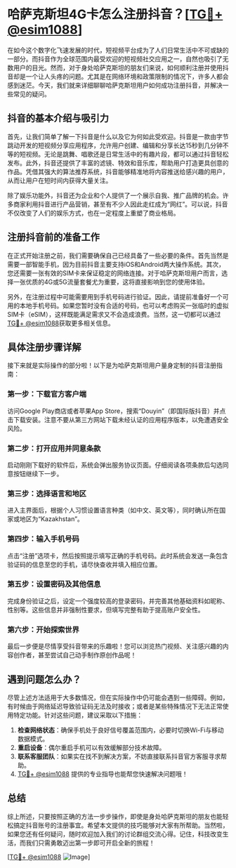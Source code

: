 # 哈萨克斯坦4G卡怎么注册抖音？[[TG💪+ @esim1088](https://t.me/s/esim1088)]

在如今这个数字化飞速发展的时代，短视频平台成为了人们日常生活中不可或缺的一部分。而抖音作为全球范围内最受欢迎的短视频社交应用之一，自然也吸引了无数用户的目光。然而，对于身处哈萨克斯坦的朋友们来说，如何顺利注册并使用抖音却是一个让人头疼的问题。尤其是在网络环境和政策限制的情况下，许多人都会感到迷茫。今天，我们就来详细聊聊哈萨克斯坦用户如何成功注册抖音，并解决一些常见的疑问。

## 抖音的基本介绍与吸引力

首先，让我们简单了解一下抖音是什么以及它为何如此受欢迎。抖音是一款由字节跳动开发的短视频分享应用程序，允许用户创建、编辑和分享长达15秒到几分钟不等的短视频。无论是跳舞、唱歌还是日常生活中的有趣片段，都可以通过抖音轻松发布。此外，抖音还提供了丰富的滤镜、特效和音乐库，帮助用户打造更具创意的作品。凭借其强大的算法推荐系统，抖音能够精准地将内容推送给感兴趣的用户，从而让用户在短时间内获得大量关注。

除了娱乐功能外，抖音还为企业和个人提供了一个展示自我、推广品牌的机会。许多商家利用抖音进行产品营销，甚至有不少人因此走红成为“网红”。可以说，抖音不仅改变了人们的娱乐方式，也在一定程度上重塑了商业格局。

## 注册抖音前的准备工作

在正式开始注册之前，我们需要确保自己已经具备了一些必要的条件。首先当然是需要一部智能手机，因为目前抖音主要支持iOS和Android两大操作系统。其次，您还需要一张有效的SIM卡来保证稳定的网络连接。对于哈萨克斯坦用户而言，选择一张优质的4G或5G流量套餐尤为重要，这将直接影响到您的使用体验。

另外，在注册过程中可能需要用到手机号码进行验证。因此，请提前准备好一个可用的本地手机号码。如果您暂时没有合适的号码，也可以考虑购买一张临时的虚拟SIM卡（eSIM），这样既能满足需求又不会造成浪费。当然，这一切都可以通过[TG💪+ @esim1088](https://t.me/s/esim1088)获取更多相关信息。

## 具体注册步骤详解

接下来就是实际操作的部分啦！以下是为哈萨克斯坦用户量身定制的抖音注册指南：

### 第一步：下载官方客户端
访问Google Play商店或者苹果App Store，搜索“Douyin”（即国际版抖音）并点击下载安装。注意不要从第三方网站下载未经认证的应用程序版本，以免遭遇安全风险。

### 第二步：打开应用并同意条款
启动刚刚下载好的软件后，系统会弹出服务协议页面。仔细阅读各项条款后勾选同意按钮继续下一步。

### 第三步：选择语言和地区
进入主界面后，根据个人习惯设置语言种类（如中文、英文等），同时确认所在国家或地区为“Kazakhstan”。

### 第四步：输入手机号码
点击“注册”选项卡，然后按照提示填写正确的手机号码。此时系统会发送一条包含验证码的信息至您的手机，请尽快查收并填入相应位置。

### 第五步：设置密码及其他信息
完成身份验证之后，设定一个强度较高的登录密码，并完善其他基础资料如昵称、性别等。这些信息并非强制性要求，但填写完整有助于提高账户安全性。

### 第六步：开始探索世界
最后一步便是尽情享受抖音带来的乐趣啦！您可以浏览热门视频、关注感兴趣的内容创作者，甚至尝试自己动手制作原创作品呢！

## 遇到问题怎么办？

尽管上述方法适用于大多数情况，但在实际操作中仍可能会遇到一些障碍。例如，有时候由于网络延迟导致验证码无法及时接收；或者是某些特殊情况下无法正常使用特定功能。针对这些问题，建议采取以下措施：

1. **检查网络状态**：确保手机处于良好信号覆盖范围内，必要时切换Wi-Fi与移动数据模式。
2. **重启设备**：偶尔重启手机可以有效缓解部分技术故障。
3. **联系客服团队**：如果实在找不到解决方案，不妨直接联系抖音官方客服寻求帮助。
4. [TG💪+ @esim1088](https://t.me/s/esim1088) 提供的专业指导也能帮您快速解决问题哦！

## 总结

综上所述，只要按照正确的方法一步步操作，即使是身处哈萨克斯坦的朋友也能轻松搞定抖音账号的注册事宜。希望本文提供的技巧能够对大家有所帮助。当然啦，如果您还有任何疑问，随时欢迎加入我们的讨论群组交流心得。记住，科技改变生活，而我们只需勇敢迈出第一步即可开启全新的旅程！

[[TG💪+ @esim1088](https://t.me/s/esim1088) ![Image](https://i.postimg.cc/4NQfJmqS/Snipaste-2025-05-13-00-14-12.png)]